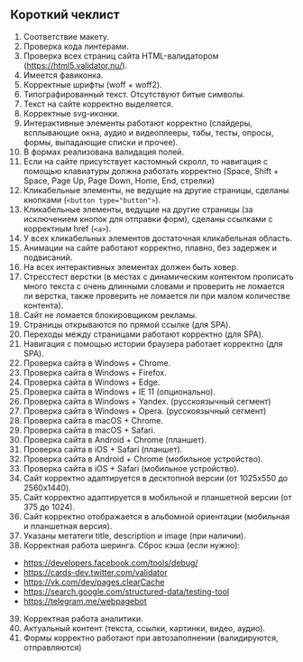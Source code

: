 ## Короткий чеклист

1. Соответствие макету.
2. Проверка кода линтерами.
3. Проверка всех страниц сайта HTML-валидатором (https://html5.validator.nu/).
4. Имеется фавиконка.
5. Корректные шрифты (woff + woff2).
6. Типографированный текст. Отсутствуют битые символы.
7. Текст на сайте корректно выделяется.
8. Корректные svg-иконки.
9. Интерактивные элементы работают корректно (слайдеры, всплывающие окна, аудио и видеоплееры, табы, тесты, опросы, формы, выпадающие списки и прочее).
10. В формах реализована валидация полей.
11. Если на сайте присутствует кастомный скролл, то навигация с помощью клавиатуры должна работать корректно (Space, Shift + Space, Page Up, Page Down, Home, End, стрелки)
12. Кликабельные элементы, не ведущие на другие страницы, сделаны кнопками (`<button type="button">`).
13. Кликабельные элементы, ведущие на другие страницы (за исключением кнопок для отправки форм), сделаны ссылками с корректным href (`<a>`).
14. У всех кликабельных элементов достаточная кликабельная область.
15. Анимации на сайте работают корректно, плавно, без задержек и подвисаний.
16. На всех интерактивных элементах должен быть ховер.
17. Стресстест верстки (в местах с динамическим контентом прописать много текста с очень длинными словами и проверить не ломается ли верстка, также проверить не ломается ли при малом количестве контента).
18. Сайт не ломается блокировщиком рекламы.
19. Страницы открываются по прямой ссылке (для SPA).
20. Переходы между страницами работают корректно (для SPA).
21. Навигация с помощью истории браузера работает корректно (для SPA).
22. Проверка сайта в Windows + Chrome.
23. Проверка сайта в Windows + Firefox.
24. Проверка сайта в Windows + Edge.
25. Проверка сайта в Windows + IE 11 (опционально).
26. Проверка сайта в Windows + Yandex. (русскоязычный сегмент)
27. Проверка сайта в Windows + Opera. (русскоязычный сегмент)
28. Проверка сайта в macOS + Chrome.
29. Проверка сайта в macOS + Safari.
30. Проверка сайта в Android + Chrome (планшет).
31. Проверка сайта в iOS + Safari (планшет).
32. Проверка сайта в Android + Chrome (мобильное устройство).
33. Проверка сайта в iOS + Safari (мобильное устройство).
34. Сайт корректно адаптируется в десктопной версии (от 1025x550 до 2560x1440).
35. Сайт корректно адаптируется в мобильной и планшетной версии (от 375 до 1024).
36. Сайт корректно отображается в альбомной ориентации (мобильная и планшетная версия).
37. Указаны метатеги title, description и image (при наличии).
38. Корректная работа шеринга. Сброс кэша (если нужно):
- https://developers.facebook.com/tools/debug/
- https://cards-dev.twitter.com/validator
- https://vk.com/dev/pages.clearCache
- https://search.google.com/structured-data/testing-tool
- https://telegram.me/webpagebot
39. Корректная работа аналитики.
40. Актуальный контент (текста, ссылки, картинки, видео, аудио).
41. Формы корректно работают при автозаполнении (валидируются, отправляются)
